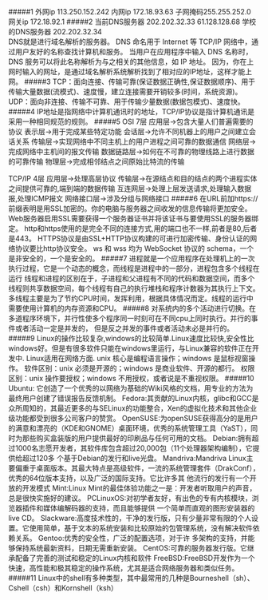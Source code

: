 #####1
外网ip 113.250.152.242 内网ip 172.18.93.63 子网掩码255.255.252.0 网关ip 172.18.92.1
#####2
当前DNS服务器 202.202.32.33  61.128.128.68  学校的DNS服务器 202.202.32.34  
DNS就是进行域名解析的服务器。 DNS 命名用于 Internet 等 TCP/IP 网络中，通过用户友好的名称查找计算机和服务。
当用户在应用程序中输入 DNS 名称时，DNS 服务可以将此名称解析为与之相关的其他信息，如 IP 地址。
因为，你在上网时输入的网址，是通过域名解析系统解析找到了相对应的IP地址，这样才能上网。
#####3
TCP：面向连接、传输可靠(保证数据正确性,保证数据顺序)、用于传输大量数据(流模式)、速度慢，建立连接需要开销较多(时间，系统资源)。
UDP：面向非连接、传输不可靠、用于传输少量数据(数据包模式)、速度快。
#####4
IP地址是指网络中计算机通讯时的地址，TCP/IP协议是指计算机通讯是采用一种相同规范的规则。
#####5
OSI 7层 
应用层->包含大量人们普遍需要的协议 
表示层->用于完成某些特定功能 
会话层->允许不同机器上的用户之间建立会话关系 
传输层->实现网络中不同主机上的用户进程之间可靠的数据通信 
网络层->完成网络中主机间的报文传输 
数据链路层->如何在不可靠的物理线路上进行数据的可靠传输 
物理层->完成相邻结点之间原始比特流的传输 

TCP/IP 4层 
应用层->处理高层协议 
传输层->在源结点和目的结点的两个进程实体之间提供可靠的,端到端的数据传输 
互连网层->处理上层发送请求,处理输入数据报,处理ICMP报文 
网络接口层->涉及分组与网络接口
#####6
在URL前加https://前缀表明是用SSL加密的。你的电脑与服务器之间收发的信息传输将更加安全。 
Web服务器启用SSL需要获得一个服务器证书并将该证书与要使用SSL的服务器绑定。 
http和https使用的是完全不同的连接方式,用的端口也不一样,前者是80,后者是443。
HTTPS协议是由SSL+HTTP协议构建的可进行加密传输、身份认证的网络协议要比http协议安全。
ws 和 wss 均为 WebSocket 协议的 schema，一个是非安全的，一个是安全的。
#####7
进程就是一个应用程序在处理机上的一次执行过程，它是一个动态的概念，而线程是进程中的一部分，进程包含多个线程在运行
线程和进程的区别在于，子进程和父进程有不同的代码和数据空间，而多个线程则共享数据空间，每个线程有自己的执行堆栈和程序计数器为其执行上下文。多线程主要是为了节约CPU时间，发挥利用，根据具体情况而定。线程的运行中需要使用计算机的内存资源和CPU。
#####8
对系统内的多个活动进行切换。在多道程序环境下，并行性使多个程序同一时刻可在不同cpu上同时执行。并行的事件或者活动一定是并发的，
但是反之并发的事件或者活动未必是并行的。
#####9
Linux的操作比较复杂,windows的比较简单.Linux速度比较快,安全性比windows好。但是有很多软件只能在windows里运行，与Linux兼容的软件正在开发中. Linux适用在网络方面. unix 核心是编程语言操作；windows 是鼠标视窗操作。
软件区别：unix 必须是开源的；windows 是商业软件、开源的都行。
权限区别：unix 操作要授权；windows 不用授权，或者说是不重视权限。
#####10
Ubuntu: 它创造了一个优秀的以网络为基础的Wiki风格的文档，用专业的方法为最终用户创建了错误报告反馈机制。
Fedora:其贡献的Linux内核，glibc和GCC是众所周知的，其最近更多的与SELinux的功能整合，Xen的虚拟化技术和其他企业级功能都受到很多公司客户的赞赏。
OpenSUSE:为openSUSE获得高分的是用户的满意和漂亮的（KDE和GNOME）桌面环境，优秀的系统管理工具（YaST），同时为那些购买盒装版的用户提供最好的印刷品与任何可用的文档。
Debian:拥有超过1000名志愿开发者，其软件库包含超过20,000包（11个处理器架构编制），它提供给超过120多 个基于Debian的发行和live光盘。
Mandriva:Mandriva Linux主要偏重于桌面版本。其最大特点是高级软件，一流的系统管理套件（DrakConf），优秀的64位版本支持，以及广泛的国际支持。它比许多其 他流行的发行有一个开放的开发模式
Mint:Linux Mint的最佳体验功能之一是：开发者听取用户的声音，总是很快实施好的建议。
PCLinuxOS:对初学者友好，有出色的专有内核模块，浏览器插件和媒体编解码器的支持，而且能够提供 一个简单而直观的图形安装器的live CD。
Slackware:高度技术性的，干净的发行版，只有少量非常有限的个人设置。它使用简单，基于文本的系统安装和比较原始的包管理系统，没有解决软件依赖关系。
Gentoo:优秀的安全性，广泛的配置选项，对于许 多架构的支持，并能够保持系统最新资料，日期无需重新安装。
CentOS:可靠的服务器发行版。它继承配备了完善的测试和稳定的Linux内核和软件
FreeBSD:FreeBSD开发作为一个快速，高性能和极其稳定的操作系统，尤其是适合网络服务器和类似任务。
#####11
Linux中的shell有多种类型，其中最常用的几种是Bourneshell（sh）、Cshell（csh）和Kornshell（ksh）
